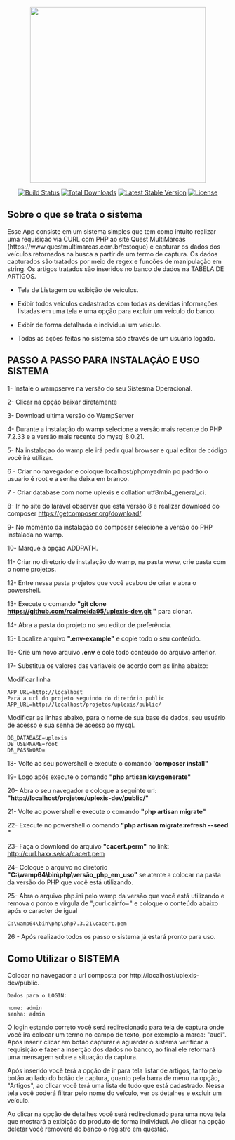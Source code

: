 <p align="center"><a href="https://laravel.com" target="_blank"><img src="https://raw.githubusercontent.com/laravel/art/master/logo-lockup/5%20SVG/2%20CMYK/1%20Full%20Color/laravel-logolockup-cmyk-red.svg" width="400"></a></p>

<p align="center">
<a href="https://travis-ci.org/laravel/framework"><img src="https://travis-ci.org/laravel/framework.svg" alt="Build Status"></a>
<a href="https://packagist.org/packages/laravel/framework"><img src="https://img.shields.io/packagist/dt/laravel/framework" alt="Total Downloads"></a>
<a href="https://packagist.org/packages/laravel/framework"><img src="https://img.shields.io/packagist/v/laravel/framework" alt="Latest Stable Version"></a>
<a href="https://packagist.org/packages/laravel/framework"><img src="https://img.shields.io/packagist/l/laravel/framework" alt="License"></a>
</p>

## Sobre o que se trata o sistema

<p style="text-align=justify">Esse App consiste em um sistema simples que tem como intuito  realizar uma requisição via CURL com PHP ao site
Quest MultiMarcas (https://www.questmultimarcas.com.br/estoque) e capturar os dados dos veículos retornados na busca  a partir de um termo de captura.
Os dados capturados são tratados por meio de regex e funcões de manipulação em string. Os artigos tratados são inseridos no banco de dados na TABELA DE ARTIGOS.</p>

- Tela de Listagem ou exibição de veículos.
- Exibir todos veículos cadastrados com todas as devidas informações listadas em uma tela e uma opção para excluir um veículo do banco.

- Exibir de forma detalhada e individual um veículo.
- Todas as ações feitas no sistema são através de um usuário logado.


## PASSO A PASSO PARA INSTALAÇÃO E USO SISTEMA


1- Instale o wampserve na versão do seu Sistesma Operacional.

2- Clicar na opção baixar diretamente

3- Download ultima versão do WampServer

4- Durante a instalação do wamp selecione a versão mais recente do PHP 7.2.33 e a versão mais recente do mysql 8.0.21.

5- Na instalaçao do wamp ele irá pedir qual browser e qual editor de código você irá utilizar.

6 - Criar no navegador e coloque localhost/phpmyadmin po padrão o usuario é root e a senha deixa em branco.

7 - Criar database com  nome uplexis e collation utf8mb4_general_ci.

8- Ir no site do laravel observar que está versão 8 e realizar download do composer https://getcomposer.org/download/.

9- No momento da instalação do composer selecione a versão do PHP instalada no wamp.

10- Marque a opção ADDPATH.


11- Criar no diretorio de instalação do wamp, na pasta www, crie pasta com o nome  projetos.

12- Entre nessa pasta projetos que você acabou de criar  e abra o powershell.

13- Execute o comando  <b>"git clone https://github.com/rcalmeida95/uplexis-dev.git "</b> para  clonar.

14- Abra a pasta do projeto no seu editor de preferência.

15- Localize  arquivo <b>".env-example"</b> e copie todo o seu conteúdo.

16- Crie um novo arquivo <b>.env</b> e cole todo conteúdo do arquivo anterior.

17- Substitua os valores das variaveis de acordo com as linha abaixo:

Modificar linha

	APP_URL=http://localhost
	Para a url do projeto seguindo do diretório public
	APP_URL=http://localhost/projetos/uplexis/public/

Modificar as linhas abaixo, para o nome de sua base de dados, seu usuário de acesso e sua senha de acesso ao mysql.
	
	DB_DATABASE=uplexis
	DB_USERNAME=root
	DB_PASSWORD=




18- Volte ao  seu powershell e execute o comando <b>'composer install"</b>

19- Logo após execute o comando <b>"php artisan key:generate"</b>

20- Abra o seu navegador e coloque a seguinte url: <b>"http://localhost/projetos/uplexis-dev/public/"</b>

21- Volte ao powershell e execute o comando <b>"php artisan migrate"</b>

22- Execute no powershell o comando <b>"php artisan migrate:refresh --seed "</b>

23- Faça o download do arquivo <b>"cacert.perm"</b> no link: http://curl.haxx.se/ca/cacert.pem

24- Coloque o arquivo no diretorio <b>"C:\wamp64\bin\php\versão_php_em_uso"</b> se atente a colocar na pasta da versão do PHP que você está utilizando.

25- Abra o arquivo php.ini pelo wamp da versão que você está utilizando e  remova o ponto e virgula de ";curl.cainfo="  e coloque o conteúdo abaixo após o  caracter de igual 

    C:\wamp64\bin\php\php7.3.21\cacert.pem

26 - Após realizado todos os passo o sistema já estará pronto para uso.

## Como Utilizar o SISTEMA


Colocar no navegador a url composta por http://localhost/uplexis-dev/public.


    Dados para o LOGIN:

    nome: admin
    senha: admin

O login estando correto você será redirecionado para tela de captura onde você ira colocar um termo no campo de texto, por exemplo a marca: "audi". Após inserir clicar em botão capturar e aguardar o sistema verificar a requisição e fazer a inserção dos dados no banco, ao final ele retornará uma mensagem sobre a situação da captura.


Após inserido você terá a opção de ir para tela listar de artigos, tanto pelo botão ao lado do botão de captura, quanto pela barra de  menu na opção, "Artigos", ao clicar você terá uma lista de tudo que está cadastrado. Nessa tela você poderá filtrar pelo nome do veículo, ver os detalhes e excluir um veículo.


Ao clicar na opção de detalhes você será redirecionado para uma nova tela que mostrará a exibição do produto de forma individual.
Ao clicar na opção deletar você removerá do banco o registro em questão.


